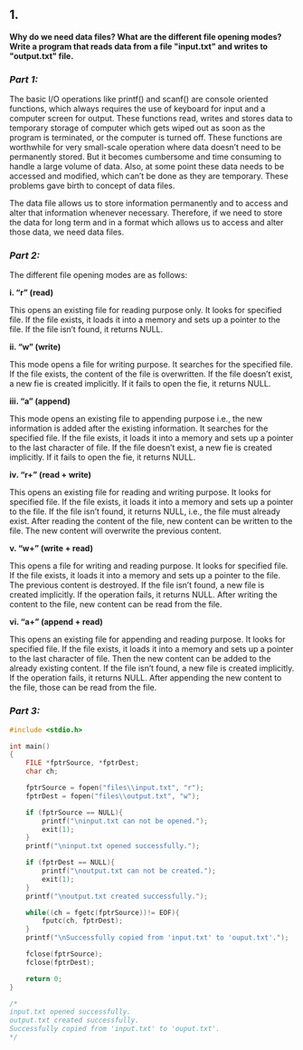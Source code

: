 ## 1.

**Why do we need data files? What are the different file opening modes? Write a program
that reads data from a file "input.txt" and writes to "output.txt" file.**

### _Part 1:_

The basic I/O operations like printf() and scanf() are console oriented functions, which always requires the use of keyboard for input and a computer screen for output. These functions read, writes and stores data to temporary storage of computer which gets wiped out as soon as the program is terminated, or the computer is turned off. These functions are worthwhile for very small-scale operation where data doesn’t need to be permanently stored. But it becomes cumbersome and time consuming to handle a large volume of data. Also, at some point these data needs to be accessed and modified, which can’t be done as they are temporary. These problems gave birth to concept of data files.

The data file allows us to store information permanently and to access and alter that information whenever necessary. Therefore, if we need to store the data for long term and in a format which allows us to access and alter those data, we need data files.

### _Part 2:_

The different file opening modes are as follows:

**i. “r” (read)**

This opens an existing file for reading purpose only. It looks for specified file. If the file exists, it loads it into a memory and sets up a pointer to the file. If the file isn’t found, it returns NULL.

**ii. “w” (write)**

This mode opens a file for writing purpose. It searches for the specified file. If the file exists, the content of the file is overwritten. If the file doesn’t exist, a new fie is created implicitly. If it fails to open the fie, it returns NULL.

**iii. “a” (append)**

This mode opens an existing file to appending purpose i.e., the new information is added after the existing information. It searches for the specified file. If the file exists, it loads it into a memory and sets up a pointer to the last character of file. If the file doesn’t exist, a new fie is created implicitly. If it fails to open the fie, it returns NULL.

**iv. “r+” (read + write)**

This opens an existing file for reading and writing purpose. It looks for specified file. If the file exists, it loads it into a memory and sets up a pointer to the file. If the file isn’t found, it returns NULL, i.e., the file must already exist. After reading the content of the file, new content can be written to the file. The new content will overwrite the previous content.

**v. “w+” (write + read)**

This opens a file for writing and reading purpose. It looks for specified file. If the file exists, it loads it into a memory and sets up a pointer to the file. The previous content is destroyed. If the file isn’t found, a new file is created implicitly. If the operation fails, it returns NULL. After writing the content to the file, new content can be read from the file.

**vi. “a+” (append + read)**

This opens an existing file for appending and reading purpose. It looks for specified file. If the file exists, it loads it into a memory and sets up a pointer to the last character of file. Then the new content can be added to the already existing content. If the file isn’t found, a new file is created implicitly. If the operation fails, it returns NULL. After appending the new content to the file, those can be read from the file.

### _Part 3:_

```c
#include <stdio.h>

int main()
{
    FILE *fptrSource, *fptrDest;
    char ch;

    fptrSource = fopen("files\\input.txt", "r");
    fptrDest = fopen("files\\output.txt", "w");

    if (fptrSource == NULL){
        printf("\ninput.txt can not be opened.");
        exit(1);
    }
    printf("\ninput.txt opened successfully.");

    if (fptrDest == NULL){
        printf("\noutput.txt can not be created.");
        exit(1);
    }
    printf("\noutput.txt created successfully.");

    while((ch = fgetc(fptrSource))!= EOF){
        fputc(ch, fptrDest);
    }
    printf("\nSuccessfully copied from 'input.txt' to 'ouput.txt'.");

    fclose(fptrSource);
    fclose(fptrDest);

    return 0;
}

/*
input.txt opened successfully.
output.txt created successfully.
Successfully copied from 'input.txt' to 'ouput.txt'.
*/
```
